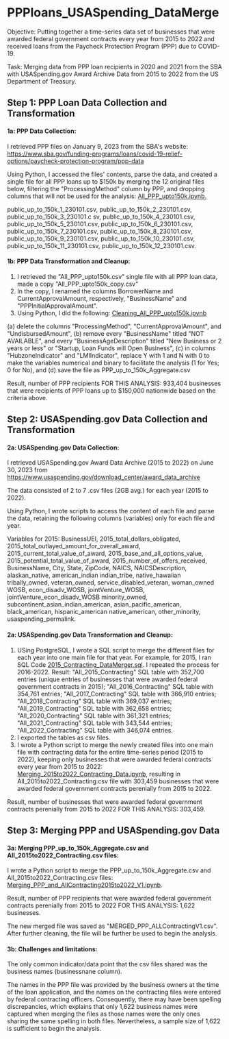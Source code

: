 # PPPloans_USASpending_DataMerge
Objective: Putting together a time-series data set of businesses that were awarded federal government contracts every year from 2015 to 2022 and received loans from the Paycheck Protection Program (PPP) due to COVID-19.

Task: Merging data from PPP loan recipients in 2020 and 2021 from the SBA with USASpending.gov Award Archive Data from 2015 to 2022 from the US Department of Treasury. 

## Step 1: PPP Loan Data Collection and Transformation ##
#### 1a: PPP Data Collection: #### 
I retrieved PPP files  on January 9, 2023 from the SBA's website: https://www.sba.gov/funding-programs/loans/covid-19-relief-options/paycheck-protection-program/ppp-data 

Using Python, I accessed the files' contents, parse the data, and created a single file for all PPP loans up to $150k by merging the 12 original files below, filtering the "ProcessingMethod" column by PPP, and dropping columns that will not be used for the analysis: [All_PPP_upto150k.ipynb.](https://github.com/JCNdongo/PPPloans_USASpending_DataMerge/blob/main/All_PPP_upto150k.ipynb)


public_up_to_150k_1_230101.csv,
public_up_to_150k_2_230101.csv,
public_up_to_150k_3_230101.c sv,
public_up_to_150k_4_230101.csv,
public_up_to_150k_5_230101.csv,
public_up_to_150k_6_230101.csv,
public_up_to_150k_7_230101.csv,
public_up_to_150k_8_230101.csv,
public_up_to_150k_9_230101.csv,
public_up_to_150k_10_230101.csv,
public_up_to_150k_11_230101.csv,
public_up_to_150k_12_230101.csv.

#### 1b: PPP Data Transformation and Cleanup: ####
1. I retrieved the "All_PPP_upto150k.csv" single file with all PPP loan data, made a copy "All_PPP_upto150k_copy.csv"
2. In the copy, I renamed the columns BorrowerName and CurrentApprovalAmount, respectively, "BusinessName" and "PPPInitialApprovalAmount".
3. Using Python, I did the following: [Cleaning_All_PPP_upto150k.ipynb](https://github.com/JCNdongo/PPPloans_USASpending_DataMerge/blob/main/Cleaning_All_PPP_upto150k.ipynb)

(a) delete the columns "ProcessingMethod", "CurrentApprovalAmount", and "UndisbursedAmount", (b) remove every "BusinessName" titled "NOT AVAILABLE", and every "BusinessAgeDescription" titled "New Business or 2 years or less" or "Startup, Loan Funds will Open Business", (c) in columns "HubzoneIndicator" and "LMIIndicator", replace Y with 1 and N with 0 to make the variables numerical and binary to facilitate the analysis (1 for Yes; 0 for No), and (d) save the file as PPP_up_to_150k_Aggregate.csv

Result, number of PPP recipients FOR THIS ANALYSIS: 933,404 businesses that were recipients of PPP loans up to $150,000 nationwide based on the criteria above. 

## Step 2: USASpending.gov Data Collection and Transformation ##
#### 2a: USASpending.gov Data Collection: #### 
I retrieved USASpending.gov Award Data Archive (2015 to 2022) on June 30, 2023 from https://www.usaspending.gov/download_center/award_data_archive

The data consisted of 2 to 7 .csv files (2GB avg.) for each year (2015 to 2022). 

Using Python, I wrote scripts to access the content of each file and parse the data, retaining the following columns (variables) only for each file and year. 

Variables for 2015: BusinessUEI,	2015_total_dollars_obligated,	2015_total_outlayed_amount_for_overall_award,	2015_current_total_value_of_award,	2015_base_and_all_options_value,	2015_potential_total_value_of_award,	2015_number_of_offers_received,	BusinessName,	City,	State,	ZipCode,	NAICS,	NAICSDescription,	alaskan_native,	american_indian	indian_tribe,	native_hawaiian	tribally_owned,	veteran_owned,	service_disabled_veteran,	woman_owned	WOSB,	econ_disadv_WOSB,	jointVenture_WOSB,	jointVenture_econ_disadv_WOSB	minority_owned,	subcontinent_asian_indian_american,	asian_pacific_american,	black_american,	hispanic_american	native_american,	other_minority,	usaspending_permalink.


#### 2a: USASpending.gov Data Transformation and Cleanup: ####

1. USing PostgreSQL, I wrote a SQL script to merge the different files for each year into one main file for that year. For example, for 2015, I ran SQL Code [2015_Contracting_DataMerger.sql](https://github.com/JCNdongo/PPPloans_USASpending_DataMerge/blob/main/2015_Contracting_DataMerger.sql). I repeated the process for 2016-2022. Result: "All_2015_Contracting" SQL table with 352,700 entries (unique entries of businesses that were awarded federal government contracts in 2015); "All_2016_Contracting" SQL table with 354,761 entries; "All_2017_Contracting" SQL table with 366,910 entries; "All_2018_Contracting" SQL table with 369,037 entries; "All_2019_Contracting" SQL table with 362,658 entries; "All_2020_Contracting" SQL table with 361,321 entries; "All_2021_Contracting" SQL table with 343,544 entries; "All_2022_Contracting" SQL table with 346,074 entries. 
2. I exported the tables as csv files.  
3. I wrote a Python script to merge the newly created files into one main file with contracting data for the entire time-series period (2015 to 2022), keeping only businesses that were awarded federal contracts every year from 2015 to 2022: [Merging_2015to2022_Contracting_Data.ipynb](https://github.com/JCNdongo/PPPloans_USASpending_DataMerge/blob/main/Merging_2015to2022_Contracting_Data.ipynb), resulting in All_2015to2022_Contracting.csv file with 303,459 businesses that were awarded federal government contracts perenially from 2015 to 2022.

Result, number of businesses that were awarded federal government contracts perenially from 2015 to 2022 FOR THIS ANALYSIS: 303,459.

## Step 3: Merging PPP and USASpending.gov Data ##
#### 3a: Merging PPP_up_to_150k_Aggregate.csv and All_2015to2022_Contracting.csv files: #### 

I wrote a Python script to merge the PPP_up_to_150k_Aggregate.csv and All_2015to2022_Contracting.csv files: [Merging_PPP_and_AllContracting2015to2022_V1.ipynb](https://github.com/JCNdongo/PPPloans_USASpending_DataMerge/blob/main/Merging_PPP_and_AllContracting2015to2022_V1.ipynb).  

Result, number of PPP recipients that were awarded federal government contracts perenially from 2015 to 2022 FOR THIS ANALYSIS: 1,622 businesses.

The new merged file was saved as "MERGED_PPP_ALLContractingV1.csv". After further cleaning, the file will be further be used to begin the analysis.

#### 3b: Challenges and limitations: #### 

The only common indicator/data point that the csv files shared was the business names (businessnane column). 

The names in the PPP file was provided by the business owners at the time of the loan application, and the names on the contracting files were entered by federal contracting officers. Consequently, there may have been spelling discrepancies, which explains that only 1,622 business names were captured when merging the files as those names were the only ones sharing the same spelling in both files. Nevertheless, a sample size of 1,622 is sufficient to begin the analysis.
